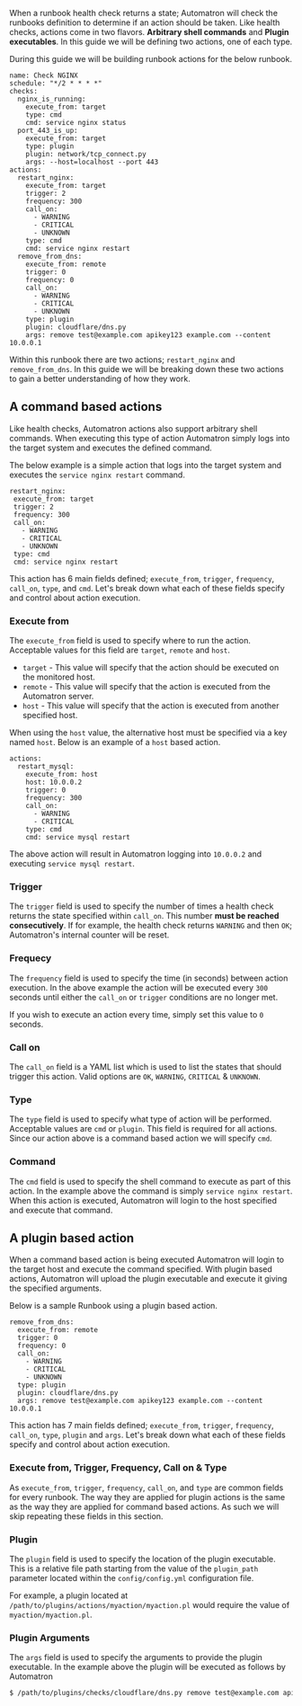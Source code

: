 When a runbook health check returns a state; Automatron will check the runbooks definition to determine if an action should be taken. Like health checks, actions come in two flavors. **Arbitrary shell commands** and **Plugin executables**. In this guide we will be defining two actions, one of each type.

During this guide we will be building runbook actions for the below runbook.

```yaml+jinja
name: Check NGINX
schedule: "*/2 * * * *"
checks:
  nginx_is_running:
    execute_from: target
    type: cmd
    cmd: service nginx status
  port_443_is_up:
    execute_from: target
    type: plugin
    plugin: network/tcp_connect.py
    args: --host=localhost --port 443
actions:
  restart_nginx:
    execute_from: target
    trigger: 2
    frequency: 300
    call_on:
      - WARNING
      - CRITICAL
      - UNKNOWN
    type: cmd
    cmd: service nginx restart
  remove_from_dns:
    execute_from: remote
    trigger: 0
    frequency: 0
    call_on:
      - WARNING
      - CRITICAL
      - UNKNOWN
    type: plugin
    plugin: cloudflare/dns.py
    args: remove test@example.com apikey123 example.com --content 10.0.0.1
```

Within this runbook there are two actions; `restart_nginx` and `remove_from_dns`. In this guide we will be breaking down these two actions to gain a better understanding of how they work.

## A command based actions

Like health checks, Automatron actions also support arbitrary shell commands. When executing this type of action Automatron simply logs into the target system and executes the defined command.

The below example is a simple action that logs into the target system and executes the `service nginx restart` command.

```yaml+jinja
restart_nginx:
 execute_from: target
 trigger: 2
 frequency: 300
 call_on:
   - WARNING
   - CRITICAL
   - UNKNOWN
 type: cmd
 cmd: service nginx restart
```

This action has 6 main fields defined; `execute_from`, `trigger`, `frequency`, `call_on`, `type`, and `cmd`. Let's break down what each of these fields specify and control about action execution.

### Execute from

The `execute_from` field is used to specify where to run the action. Acceptable values for this field are `target`, `remote` and `host`.

  * `target` - This value will specify that the action should be executed on the monitored host.
  * `remote` - This value will specify that the action is executed from the Automatron server.
  * `host` - This value will specify that the action is executed from another specified host.

When using the `host` value, the alternative host must be specified via a key named `host`. Below is an example of a `host` based action.

```yaml+jinja
actions:
  restart_mysql:
    execute_from: host
    host: 10.0.0.2
    trigger: 0
    frequency: 300
    call_on:
      - WARNING
      - CRITICAL
    type: cmd
    cmd: service mysql restart
```

The above action will result in Automatron logging into `10.0.0.2` and executing `service mysql restart`.

### Trigger

The `trigger` field is used to specify the number of times a health check returns the state specified within `call_on`. This number **must be reached consecutively**. If for example, the health check returns `WARNING` and then `OK`; Automatron's internal counter will be reset.

### Frequecy

The `frequency` field is used to specify the time (in seconds) between action execution. In the above example the action will be executed every `300` seconds until either the `call_on` or `trigger` conditions are no longer met.

If you wish to execute an action every time, simply set this value to `0` seconds.

### Call on

The `call_on` field is a YAML list which is used to list the states that should trigger this action. Valid options are `OK`, `WARNING`, `CRITICAL` & `UNKNOWN`.

### Type

The `type` field is used to specify what type of action will be performed. Acceptable values are `cmd` or `plugin`. This field is required for all actions. Since our action above is a command based action we will specify `cmd`.

### Command

The `cmd` field is used to specify the shell command to execute as part of this action. In the example above the command is simply `service nginx restart`. When this action is executed, Automatron will login to the host specified and execute that command.

## A plugin based action

When a command based action is being executed Automatron will login to the target host and execute the command specified. With plugin based actions, Automatron will upload the plugin executable and execute it giving the specified arguments.

Below is a sample Runbook using a plugin based action.

```yaml+jinja
remove_from_dns:
  execute_from: remote
  trigger: 0
  frequency: 0
  call_on:
    - WARNING
    - CRITICAL
    - UNKNOWN
  type: plugin
  plugin: cloudflare/dns.py
  args: remove test@example.com apikey123 example.com --content 10.0.0.1
```

This action has 7 main fields defined; `execute_from`, `trigger`, `frequency`, `call_on`, `type`, `plugin` and `args`. Let's break down what each of these fields specify and control about action execution.

### Execute from, Trigger, Frequency, Call on & Type

As `execute_from`, `trigger`, `frequency`, `call_on`, and `type` are common fields for every runbook. The way they are applied for plugin actions is the same as the way they are applied for command based actions. As such we will skip repeating these fields in this section.

### Plugin

The `plugin` field is used to specify the location of the plugin executable. This is a relative file path starting from the value of the `plugin_path` parameter located within the `config/config.yml` configuration file.

For example, a plugin located at `/path/to/plugins/actions/myaction/myaction.pl` would require the value of `myaction/myaction.pl`.

### Plugin Arguments

The `args` field is used to specify the arguments to provide the plugin executable. In the example above the plugin will be executed as follows by Automatron

```sh
$ /path/to/plugins/checks/cloudflare/dns.py remove test@example.com apikey123 example.com --content 10.0.0.1
```
